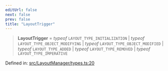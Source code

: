 ```yaml
---
editUrl: false
next: false
prev: false
title: "LayoutTrigger"
---
```


> **LayoutTrigger** = *typeof* `LAYOUT_TYPE_INITIALIZATION` \| *typeof* `LAYOUT_TYPE_OBJECT_MODIFYING` \| *typeof* `LAYOUT_TYPE_OBJECT_MODIFIED` \| *typeof* `LAYOUT_TYPE_ADDED` \| *typeof* `LAYOUT_TYPE_REMOVED` \| *typeof* `LAYOUT_TYPE_IMPERATIVE`

Defined in: [src/LayoutManager/types.ts:20](https://github.com/fabricjs/fabric.js/blob/e114448a1bce9b68a3e1bba337bc0c83a35c1aa5/src/LayoutManager/types.ts#L20)
